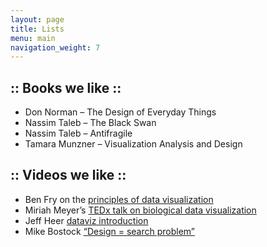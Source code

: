 ```yaml
---
layout: page
title: Lists
menu: main
navigation_weight: 7
---
```

## :: Books we like ::

* Don Norman – The Design of Everyday Things
* Nassim Taleb – The Black Swan
* Nassim Taleb – Antifragile
* Tamara Munzner – Visualization Analysis and Design

## :: Videos we like ::

* Ben Fry on the [principles of data visualization](vizbi.org/Videos/11551146)
* Miriah Meyer’s [TEDx talk on biological data visualization](www.youtube.com…Cf8MA&gl=BE)
* Jeff Heer [dataviz introduction](www.youtube.com/watch?v=vc1bq0qIKoA)
* Mike Bostock [“Design = search problem”](www.youtube.com/watch?v=fThhbt23SGM)
